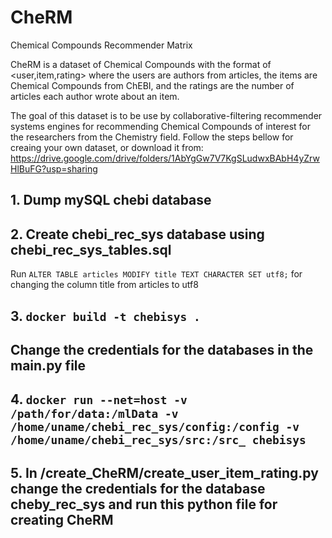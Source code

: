 # CheRM
Chemical Compounds Recommender Matrix

CheRM is a dataset of Chemical Compounds with the format of <user,item,rating> where the users are authors from articles, the items are Chemical Compounds from ChEBI, and the ratings are the number of articles each author wrote about an item.

The goal of this dataset is to be use by collaborative-filtering recommender systems engines for recommending Chemical Compounds of interest for the researchers from the Chemistry field.
Follow the steps bellow for creaing your own dataset, or download it from: https://drive.google.com/drive/folders/1AbYgGw7V7KgSLudwxBAbH4yZrwHlBuFG?usp=sharing


## 1. Dump mySQL chebi database
## 2. Create chebi_rec_sys database using chebi_rec_sys_tables.sql
Run ```ALTER TABLE articles MODIFY title TEXT CHARACTER SET utf8;``` for changing the column title from articles to utf8

## 3. ```docker build -t chebisys .```
## Change the credentials for the databases in the main.py file 
## 4. ```docker run --net=host -v /path/for/data:/mlData -v /home/uname/chebi_rec_sys/config:/config -v /home/uname/chebi_rec_sys/src:/src_ chebisys```

## 5. In /create_CheRM/create_user_item_rating.py change the credentials for the database cheby_rec_sys and run this python file for creating CheRM


